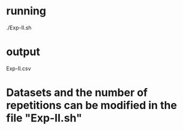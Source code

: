 # running
./Exp-II.sh

# output
Exp-II.csv

# Datasets and the number of repetitions can be modified in the file "Exp-II.sh"
